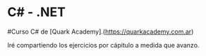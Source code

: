 # C# - .NET

#Curso C# de [Quark Academy].(https://quarkacademy.com.ar)

Iré compartiendo los ejercicios por cápitulo a medida que avanzo. 

